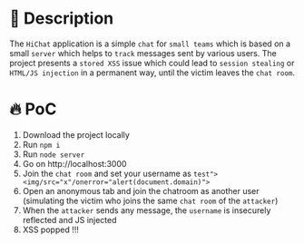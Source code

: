 # :bug: Description

The `HiChat` application is a simple `chat` for `small teams` which is based on a small `server` which helps to `track` messages sent by various users.
The project presents a `stored XSS` issue which could lead to `session stealing` or `HTML/JS injection` in a permanent way, until the victim leaves the `chat room`.

# :fire: PoC

1. Download the project locally
2. Run `npm i`
3. Run `node server`
4. Go on http://localhost:3000
5. Join the `chat room` and set your username as `test"><img/src="x"/onerror="alert(document.domain)">`
6. Open an anonymous tab and join the chatroom as another user (simulating the victim who joins the same `chat room` of the `attacker`)
7. When the `attacker` sends any message, the `username` is insecurely reflected and JS injected
8. XSS popped !!! 

